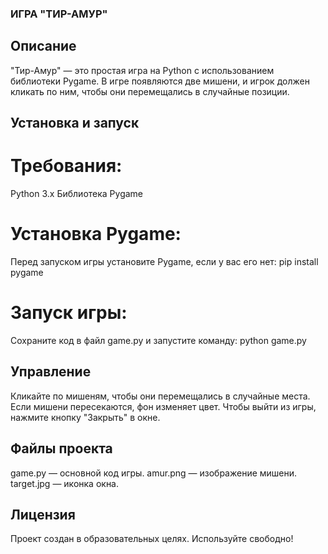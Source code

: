 ### ИГРА "ТИР-АМУР"

## Описание
"Тир-Амур" — это простая игра на Python с использованием библиотеки Pygame. В игре появляются две мишени, и игрок должен кликать по ним, чтобы они перемещались в случайные позиции.
## Установка и запуск
# Требования:
Python 3.x
Библиотека Pygame
# Установка Pygame:
Перед запуском игры установите Pygame, если у вас его нет:
pip install pygame
# Запуск игры:
Сохраните код в файл game.py и запустите команду:
python game.py
## Управление
Кликайте по мишеням, чтобы они перемещались в случайные места.
Если мишени пересекаются, фон изменяет цвет.
Чтобы выйти из игры, нажмите кнопку "Закрыть" в окне.
## Файлы проекта
game.py — основной код игры.
amur.png — изображение мишени.
target.jpg — иконка окна.
## Лицензия
Проект создан в образовательных целях. Используйте свободно!
